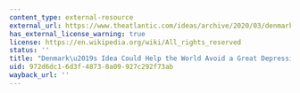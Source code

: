 ```yaml
---
content_type: external-resource
external_url: https://www.theatlantic.com/ideas/archive/2020/03/denmark-freezing-its-economy-should-us/608533/
has_external_license_warning: true
license: https://en.wikipedia.org/wiki/All_rights_reserved
status: ''
title: "Denmark\u2019s Idea Could Help the World Avoid a Great Depression"
uid: 972d6dc1-6d3f-4873-8a09-927c292f73ab
wayback_url: ''
---
```


